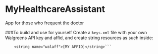 # MyHealthcareAssistant
App for those who frequent the doctor

###To build and use for yourself
Create a ```keys.xml``` file with your own Walgreens API key and affid, and create
string resources as such inside:
```    <string name="walkey">[MY KEY]</string>
    <string name="walaff">[MY AFFID]</string>```
